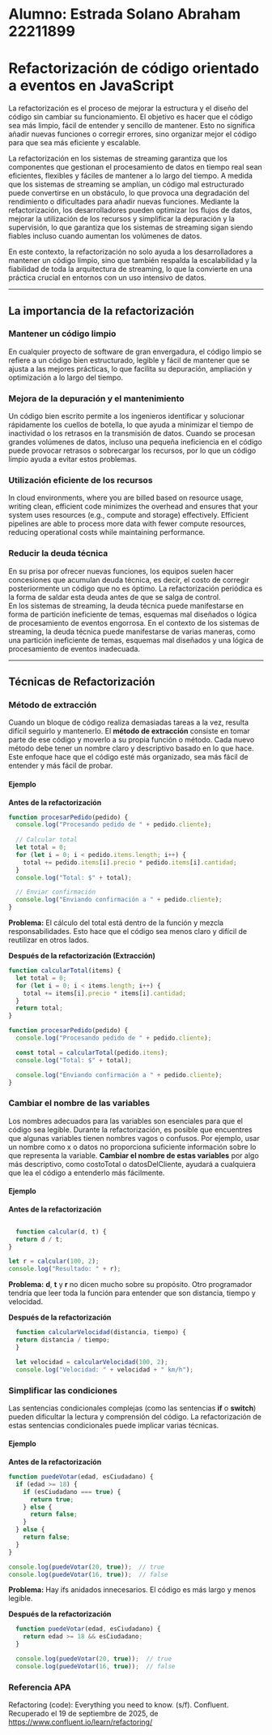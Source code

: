 # Alumno: Estrada Solano Abraham 22211899
# Refactorización de código orientado a eventos en JavaScript

La refactorización es el proceso de mejorar la estructura y el diseño del código sin cambiar su funcionamiento. El objetivo es hacer que el código sea más limpio, fácil de entender y sencillo de mantener. Esto no significa añadir nuevas funciones o corregir errores, sino organizar mejor el código para que sea más eficiente y escalable.

La refactorización en los sistemas de streaming garantiza que los componentes que gestionan el procesamiento de datos en tiempo real sean eficientes, flexibles y fáciles de mantener a lo largo del tiempo. A medida que los sistemas de streaming se amplían, un código mal estructurado puede convertirse en un obstáculo, lo que provoca una degradación del rendimiento o dificultades para añadir nuevas funciones. Mediante la refactorización, los desarrolladores pueden optimizar los flujos de datos, mejorar la utilización de los recursos y simplificar la depuración y la supervisión, lo que garantiza que los sistemas de streaming sigan siendo fiables incluso cuando aumentan los volúmenes de datos.

En este contexto, la refactorización no solo ayuda a los desarrolladores a mantener un código limpio, sino que también respalda la escalabilidad y la fiabilidad de toda la arquitectura de streaming, lo que la convierte en una práctica crucial en entornos con un uso intensivo de datos.

---

## La importancia de la refactorización

### Mantener un código limpio
En cualquier proyecto de software de gran envergadura, el código limpio se refiere a un código bien estructurado, legible y fácil de mantener que se ajusta a las mejores prácticas, lo que facilita su depuración, ampliación y optimización a lo largo del tiempo.

### Mejora de la depuración y el mantenimiento
Un código bien escrito permite a los ingenieros identificar y solucionar rápidamente los cuellos de botella, lo que ayuda a minimizar el tiempo de inactividad o los retrasos en la transmisión de datos. Cuando se procesan grandes volúmenes de datos, incluso una pequeña ineficiencia en el código puede provocar retrasos o sobrecargar los recursos, por lo que un código limpio ayuda a evitar estos problemas.

### Utilización eficiente de los recursos
In cloud environments, where you are billed based on resource usage, writing clean, efficient code minimizes the overhead and ensures that your system uses resources (e.g., compute and storage) effectively. Efficient pipelines are able to process more data with fewer compute resources, reducing operational costs while maintaining performance.

### Reducir la deuda técnica
En su prisa por ofrecer nuevas funciones, los equipos suelen hacer concesiones que acumulan deuda técnica, es decir, el costo de corregir posteriormente un código que no es óptimo. La refactorización periódica es la forma de saldar esta deuda antes de que se salga de control.  
En los sistemas de streaming, la deuda técnica puede manifestarse en forma de partición ineficiente de temas, esquemas mal diseñados o lógica de procesamiento de eventos engorrosa. En el contexto de los sistemas de streaming, la deuda técnica puede manifestarse de varias maneras, como una partición ineficiente de temas, esquemas mal diseñados y una lógica de procesamiento de eventos inadecuada.

---

## Técnicas de Refactorización

### Método de extracción
Cuando un bloque de código realiza demasiadas tareas a la vez, resulta difícil seguirlo y mantenerlo. El **método de extracción** consiste en tomar parte de ese código y moverlo a su propia función o método. Cada nuevo método debe tener un nombre claro y descriptivo basado en lo que hace. Este enfoque hace que el código esté más organizado, sea más fácil de entender y más fácil de probar.

#### Ejemplo

**Antes de la refactorización**
```javascript
function procesarPedido(pedido) {
  console.log("Procesando pedido de " + pedido.cliente);
  
  // Calcular total
  let total = 0;
  for (let i = 0; i < pedido.items.length; i++) {
    total += pedido.items[i].precio * pedido.items[i].cantidad;
  }
  console.log("Total: $" + total);

  // Enviar confirmación
  console.log("Enviando confirmación a " + pedido.cliente);
}
```
**Problema:**
El cálculo del total está dentro de la función y mezcla responsabilidades.
Esto hace que el código sea menos claro y difícil de reutilizar en otros lados.

**Después de la refactorización (Extracción)**
```javascript
function calcularTotal(items) {
  let total = 0;
  for (let i = 0; i < items.length; i++) {
    total += items[i].precio * items[i].cantidad;
  }
  return total;
}

function procesarPedido(pedido) {
  console.log("Procesando pedido de " + pedido.cliente);

  const total = calcularTotal(pedido.items);
  console.log("Total: $" + total);

  console.log("Enviando confirmación a " + pedido.cliente);
}
```
### Cambiar el nombre de las variables
Los nombres adecuados para las variables son esenciales para que el código sea legible.
Durante la refactorización, es posible que encuentres que algunas variables tienen nombres vagos o confusos.
Por ejemplo, usar un nombre como x o datos no proporciona suficiente información sobre lo que representa la variable.
**Cambiar el nombre de estas variables** por algo más descriptivo, como costoTotal o datosDelCliente, ayudará a cualquiera que lea el código a entenderlo más fácilmente.
#### Ejemplo

**Antes de la refactorización**
```javascript
  
  function calcular(d, t) {
  return d / t;
}

let r = calcular(100, 2);
console.log("Resultado: " + r);
```
**Problema:**
**d**, **t** y **r** no dicen mucho sobre su propósito.
Otro programador tendría que leer toda la función para entender que son distancia, tiempo y velocidad.

**Después de la refactorización**
```javascript
  function calcularVelocidad(distancia, tiempo) {
  return distancia / tiempo;
  }

  let velocidad = calcularVelocidad(100, 2);
  console.log("Velocidad: " + velocidad + " km/h");
```

### Simplificar las condiciones
Las sentencias condicionales complejas (como las sentencias **if** o **switch**) pueden dificultar la lectura y comprensión del código.
La refactorización de estas sentencias condicionales puede implicar varias técnicas.

#### Ejemplo

**Antes de la refactorización**
```javascript
function puedeVotar(edad, esCiudadano) {
  if (edad >= 18) {
    if (esCiudadano === true) {
      return true;
    } else {
      return false;
    }
  } else {
    return false;
  }
}

console.log(puedeVotar(20, true));  // true
console.log(puedeVotar(16, true));  // false
```

**Problema:**
Hay ifs anidados innecesarios.
El código es más largo y menos legible.

**Después de la refactorización**
```javascript
  function puedeVotar(edad, esCiudadano) {
    return edad >= 18 && esCiudadano;
  }

  console.log(puedeVotar(20, true));  // true
  console.log(puedeVotar(16, true));  // false
```

### Referencia APA
Refactoring (code): Everything you need to know. (s/f). Confluent. Recuperado el 19 de septiembre de 2025, de https://www.confluent.io/learn/refactoring/